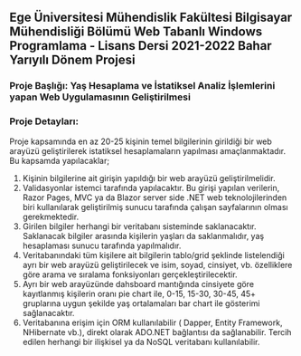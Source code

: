 ## Ege Üniversitesi Mühendislik Fakültesi Bilgisayar Mühendisliği Bölümü Web Tabanlı Windows Programlama - Lisans Dersi 2021-2022 Bahar Yarıyılı Dönem Projesi
### Proje Başlığı: Yaş Hesaplama ve İstatiksel Analiz İşlemlerini yapan Web Uygulamasının Geliştirilmesi
### Proje Detayları:
Proje kapsamında en az 20-25 kişinin temel bilgilerinin girildiği bir web arayüzü 
geliştirilerek istatiksel hesaplamaların yapılması amaçlanmaktadır. Bu kapsamda 
yapılacaklar;

1) Kişinin bilgilerine ait girişin yapıldığı bir web arayüzü geliştirilmelidir.
2) Validasyonlar istemci tarafında yapılacaktır. Bu girişi yapılan verilerin, Razor Pages, MVC ya da Blazor server side .NET web teknolojilerinden biri kullanılarak geliştirilmiş sunucu tarafında çalışan sayfalarının olması gerekmektedir.
3) Girilen bilgiler herhangi bir veritabanı sisteminde saklanacaktır. Saklanacak bilgiler arasında kişilerin yaşları da saklanmalıdır, yaş hesaplaması sunucu tarafında yapılmalıdır.
4) Veritabanındaki tüm kişilere ait bilgilerin tablo/grid şeklinde listelendiği ayrı bir web arayüzü geliştirilecek ve isim, soyad, cinsiyet, vb. özelliklere göre arama ve sıralama fonksiyonları gerçekleştirilecektir.
5) Ayrı bir web arayüzünde dahsboard mantığında cinsiyete göre kayıtlanmış kişilerin oranı pie chart ile, 0-15, 15-30, 30-45, 45+ gruplarına uygun şekilde yaş ortalamaları bar chart ile gösterimi sağlanacaktır.
6) Veritabanına erişim için ORM kullanılabilir ( Dapper, Entity Framework, NHibernate vb.), direkt olarak ADO.NET bağlantısı da sağlanabilir. Tercih edilen herhangi bir ilişkisel ya da NoSQL veritabanı kullanılabilir.






